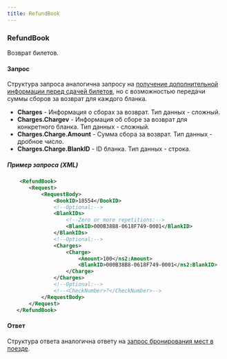 ```yaml
---
title: RefundBook
---
```


### RefundBook

Возврат билетов.

#### Запрос

Структура запроса аналогична запросу на [получение дополнительной информации перед сдачей билетов](/trains/trains_stages/getrefundinfo), но с возможностью передачи суммы сборов за возврат для каждого бланка.

-   **Charges** - Информация о сборах за возврат. Тип данных - сложный.
-   **Charges.Chargev** - Информация об сборе за возврат для конкретного бланка. Тип данных - сложный.
-   **Charges.Charge.Amount** - Сумма сбора за возврат. Тип данных - дробное число.
-   **Charges.Charge.BlankID** - ID бланка. Тип данных - строка.

##### Пример запроса (XML)
```xml
    <RefundBook>
       <Request>
           <RequestBody>
               <BookID>18554</BookID>
               <!--Optional:-->
               <BlankIDs>
                   <!--Zero or more repetitions:-->
                   <BlankID>000B38B8-0618F749-0001</BlankID>
               </BlankIDs>
               <!--Optional:-->
               <Charges>
                   <Charge>
                       <Amount>100</ns2:Amount>
                       <BlankID>000B38B8-0618F749-0001</ns2:BlankID>
                   </Charge>
               </Charges>
               <!--Optional:-->
               <!--<CheckNumber>?</CheckNumber>-->
           </RequestBody>
       </Request>
   </RefundBook>
```

#### Ответ

Структура ответа аналогична ответу на [запрос бронирования мест в поезде](/trains/trains_stages/booktrain).
